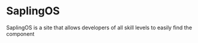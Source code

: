 # SaplingOS
SaplingOS is a site that allows developers of all skill levels to easily find the component
